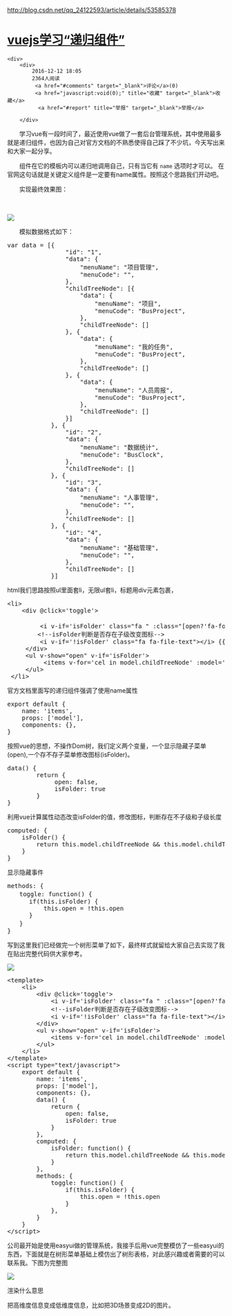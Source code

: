 <a href="http://blog.csdn.net/qq_24122593/article/details/53585378">http://blog.csdn.net/qq_24122593/article/details/53585378</a><div id="articleHeader"><h1>        <a href="/qq_24122593/article/details/53585378" target="_blank">        vuejs学习“递归组件”                           </a>                     </h1></div>


    
    <div>
        <div>
            2016-12-12 18:05
            2364人阅读
             <a href="#comments" target="_blank">评论</a>(0)
             <a href="javascript:void(0);" title="收藏" target="_blank">收藏</a>
              <a href="#report" title="举报" target="_blank">举报</a>

        </div>
        
    
      








<p>
　　学习vue有一段时间了，最近使用vue做了一套后台管理系统，其中使用最多就是递归组件，也因为自己对官方文档的不熟悉使得自己踩了不少坑，今天写出来和大家一起分享。</p>

<p>
　　组件在它的模板内可以递归地调用自己，只有当它有 <code>name</code> 选项时才可以。 在官网这句话就是关键定义组件是一定要有name属性。按照这个思路我们开动吧。</p>
<p>
　　实现最终效果图：</p>
<p>
　　　　<div class="readableLargeImageContainer float"><img src="http://images2015.cnblogs.com/blog/981750/201611/981750-20161117181216185-2102001765.png" /></div></p>
<p>
　　模拟数据格式如下：</p>
<div>

<pre>var data = [{
                "id": "1",
                "data": {
                    "menuName": "项目管理",
                    "menuCode": "",
                },
                "childTreeNode": [{
                    "data": {
                        "menuName": "项目",
                        "menuCode": "BusProject",
                    },
                    "childTreeNode": []
                }, {
                    "data": {
                        "menuName": "我的任务",
                        "menuCode": "BusProject",
                    },
                    "childTreeNode": []
                }, {
                    "data": {
                        "menuName": "人员周报",
                        "menuCode": "BusProject",
                    },
                    "childTreeNode": []
                }]
            }, {
                "id": "2",
                "data": {
                    "menuName": "数据统计",
                    "menuCode": "BusClock",
                },
                "childTreeNode": []
            }, {
                "id": "3",
                "data": {
                    "menuName": "人事管理",
                    "menuCode": "",
                },
                "childTreeNode": []
            }, {
                "id": "4",
                "data": {
                    "menuName": "基础管理",
                    "menuCode": "",
                },
                "childTreeNode": []
            }]</pre>

</div>
<p>
html我们思路按照ul里面套li，无限ul套li，标题用div元素包裹，</p>
<div>

<pre>&lt;li&gt;
    &lt;div @click='toggle'&gt;<br />　　
         &lt;i v-if='isFolder' class="fa " :class="[open?'fa-folder-open':'fa-folder']"&gt;&lt;/i&gt;<br />　　　　　&lt;!--isFolder判断是否存在子级改变图标--&gt;
         &lt;i v-if='!isFolder' class="fa fa-file-text"&gt;&lt;/i&gt; {{model.data.menuName}}
     &lt;/div&gt;
     &lt;ul v-show="open" v-if='isFolder'&gt;
          &lt;items v-for='cel in model.childTreeNode' :model='cel'&gt;&lt;/items&gt;
     &lt;/ul&gt;<br /> &lt;/li&gt;</pre>

</div>
<p>
官方文档里面写的递归组件强调了使用name属性</p>
<div>
<pre>export default {
    name: 'items',
    props: ['model'],
    components: {},
}</pre>
</div>
<p>
按照vue的思想，不操作Dom树，我们定义两个变量，一个显示隐藏子菜单(open),一个存不存子菜单修改图标(isFolder)。</p>
<div>
<pre>data() {
        return {
             open: false,
             isFolder: true
        }
}</pre>
</div>
<p>
利用vue计算属性动态改变isFolder的值，修改图标，判断存在不子级和子级长度</p>
<div>
<pre>computed: {
    isFolder() {
        return this.model.childTreeNode && this.model.childTreeNode.length
    }
}        </pre>
</div>
<p>
显示隐藏事件</p>
<div>

<pre>methods: {<br />　　toggle: function() {
      if(this.isFolder) {
          this.open = !this.open
      }
　　}<br />}</pre>

</div>
<p>
写到这里我们已经做完一个树形菜单了如下，最终样式就留给大家自己去实现了我在贴出完整代码供大家参考。</p>
<p>
<img src="http://images2015.cnblogs.com/blog/981750/201611/981750-20161117190225857-566273599.png" /></p>
<div>

<pre>&lt;template&gt;
    &lt;li&gt;
        &lt;div @click='toggle'&gt;
            &lt;i v-if='isFolder' class="fa " :class="[open?'fa-folder-open':'fa-folder']"&gt;&lt;/i&gt;
            &lt;!--isFolder判断是否存在子级改变图标--&gt;
            &lt;i v-if='!isFolder' class="fa fa-file-text"&gt;&lt;/i&gt; {{model.data.menuName}}
        &lt;/div&gt;
        &lt;ul v-show="open" v-if='isFolder'&gt;
            &lt;items v-for='cel in model.childTreeNode' :model='cel'&gt;&lt;/items&gt;
        &lt;/ul&gt;
    &lt;/li&gt;
&lt;/template&gt;
&lt;script type="text/javascript"&gt;
    export default {
        name: 'items',
        props: ['model'],
        components: {},
        data() {
            return {
                open: false,
                isFolder: true
            }
        },
        computed: {
            isFolder: function() {
                return this.model.childTreeNode && this.model.childTreeNode.length
            }
        },
        methods: {
            toggle: function() {
                if(this.isFolder) {
                    this.open = !this.open
                }
            },
        }
    }
&lt;/script&gt;</pre>

</div>
<p>
公司最开始是使用easyui做的管理系统，我接手后用vue完整模仿了一些easyui的东西，下面就是在树形菜单基础上模仿出了树形表格，对此感兴趣或者需要的可以联系我。下图为完整图</p>
<p>
<div class="readableLargeImageContainer"><img src="http://images2015.cnblogs.com/blog/981750/201611/981750-20161117191349263-1768555416.png" /></div></p>
<p>渲染什么意思</p>
<p>把高维度信息变成低维度信息，比如把3D场景变成2D的图片。</p>
   
